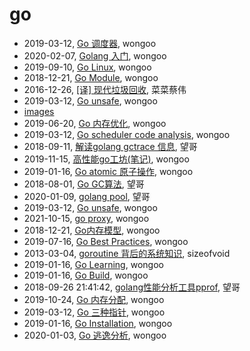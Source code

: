# go

- 2019-03-12, [Go 调度器](go-scheduler.html), wongoo
- 2020-02-07, [Golang 入门](go-get-start.html), wongoo
- 2019-09-10, [Go Linux](go-linux.html), wongoo
- 2018-12-21, [Go Module](go-module.html), wongoo
- 2016-12-26, [[译] 现代垃圾回收](module-garbage-collection.html), 菜菜蔡伟
- 2019-03-12, [Go unsafe](go-memory-align.html), wongoo
- [images](images)
- 2019-06-20, [Go 内存优化](go-memeory-optimization.html), wongoo
- 2019-03-12, [Go scheduler code analysis](go-scheduler-code-analysis.html), wongoo
- 2018-09-11, [解读golang gctrace 信息](go-gctrace.html), 望哥
- 2019-11-15, [高性能go工坊(笔记)](go-high-performance-workshop-readnote.html), wongoo
- 2019-01-16, [Go atomic 原子操作](go-atomic-value.html), wongoo
- 2018-08-01, [Go GC算法](go-gc.html), 望哥
- 2020-01-09, [golang pool](go-pool.html), 望哥
- 2019-03-12, [Go unsafe](go-unsafe.html), wongoo
- 2021-10-15, [go proxy](go-proxy.html), wongoo
- 2018-12-21, [Go内存模型](go-memory-model.html), wongoo
- 2019-07-16, [Go Best Practices](go-best-practices.html), wongoo
- 2013-03-04, [goroutine 背后的系统知识](go-goroutine-knowledge.html), sizeofvoid
- 2019-01-16, [Go Learning](go-learning.html), wongoo
- 2019-01-16, [Go Build](go-build.html), wongoo
- 2018-09-26 21:41:42, [golang性能分析工具pprof](go-pprof.html), 望哥
- 2019-10-24, [Go 内存分配](go-memory-alloc.html), wongoo
- 2019-03-12, [Go 三种指针](go-pointer.html), wongoo
- 2019-01-16, [Go Installation](go-install.html), wongoo
- 2020-01-03, [Go 逃逸分析](go-escape-analysis.html), wongoo
